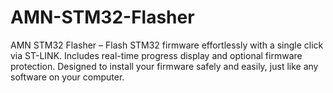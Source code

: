 # AMN-STM32-Flasher
AMN STM32 Flasher – Flash STM32 firmware effortlessly with a single click via ST-LINK. Includes real-time progress display and optional firmware protection. Designed to install your firmware safely and easily, just like any software on your computer.
